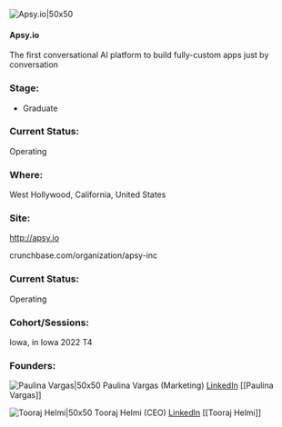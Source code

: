 

![Apsy.io|50x50](https://apimg.techstars.com/connect/images/image_files/62d315e758d57e000814338c/original/Apsy_Logo_Mark-Primary%E2%80%93_800X800_-_Paulina_Vargas.png)

#### Apsy.io
The first conversational AI platform to build fully-custom apps just by conversation

### Stage: 
 - Graduate 

### Current Status: 
Operating

### Where:
West Hollywood, California, United States

### Site:
http://apsy.io



crunchbase.com/organization/apsy-inc

### Current Status: 
Operating

### Cohort/Sessions: 
Iowa, in Iowa 2022 T4

### Founders: 

![Paulina Vargas|50x50](https://www.f6s.com/static-resource/images/profile-placeholder-user.jpg) Paulina Vargas (Marketing) [LinkedIn](https://linkedin.com/in/dpaulinav) [[Paulina Vargas]]

![Tooraj Helmi|50x50](https://www.f6s.com/content-resource/profiles/2740876_th2.jpg) Tooraj Helmi (CEO) [LinkedIn](https://linkedin.com/in/toorajhelmi) [[Tooraj Helmi]]


